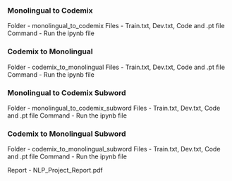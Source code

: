 ### Monolingual to Codemix
Folder - monolingual_to_codemix
Files - Train.txt, Dev.txt, Code and .pt file
Command - Run the ipynb file

### Codemix to Monolingual
Folder - codemix_to_monolingual
Files - Train.txt, Dev.txt, Code and .pt file
Command - Run the ipynb file

### Monolingual to Codemix Subword
Folder - monolingual_to_codemix_subword
Files - Train.txt, Dev.txt, Code and .pt file
Command - Run the ipynb file

### Codemix to Monolingual Subword
Folder - codemix_to_monolingual_subword
Files - Train.txt, Dev.txt, Code and .pt file
Command - Run the ipynb file

Report - NLP_Project_Report.pdf